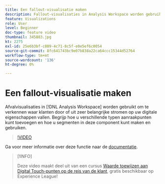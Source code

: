 ```yaml
---
title: Een fallout-visualisatie maken
description: Fallout-visualisaties in Analysis Workspace worden gebruikt om te bekijken waar klanten door kunnen of kunnen vallen uit sleutelstromen op uw digitale eigenschappen. Begrijp hoe u verschillende typen aanraakpunten kunt toevoegen en hoe u segmenten in deze component kunt maken en gebruiken.
feature: Visualizations
role: User
level: Beginner
doc-type: feature video
thumbnail: 345883.jpg
kt: 2275
exl-id: 25e6b3bf-c809-4c71-8c5f-e0e5ef6c0054
source-git-commit: 8fc641743bc9e07b838a22ca64ccc15344d52764
workflow-type: tm+mt
source-wordcount: '136'
ht-degree: 0%

---
```


# Een fallout-visualisatie maken

Afvalvisualisaties in [!DNL Analysis Workspace] worden gebruikt om te verkennen waar klanten door of uit zeer belangrijke stromen op uw digitale eigenschappen vallen. Begrijp hoe u verschillende typen aanraakpunten kunt toevoegen en hoe u segmenten in deze component kunt maken en gebruiken.

>[!VIDEO](https://video.tv.adobe.com/v/345883/?quality=12&learn=on)

Ga voor meer informatie over deze functie naar de [documentatie](https://experienceleague.adobe.com/docs/analytics/analyze/analysis-workspace/visualizations/fallout/fallout-flow.html?lang=en).

>[!INFO]
>
> Deze video maakt deel uit van een cursus [Waarde toewijzen aan Digital Touch-punten op de reis van de klant](https://experienceleague.adobe.com/?recommended=Analytics-U-1-2020.2), gratis beschikbaar op Experience League!
